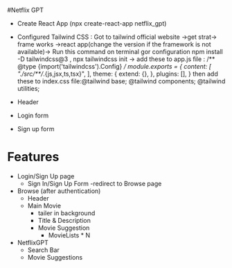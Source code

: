 #Netflix GPT

- Create React App (npx create-react-app netflix_gpt)
- Configured Tailwind CSS
   : Got to tailwind official website ->get strat-> frame works ->react app(change the version if the framework is not available)-> Run this command on terminal gor configuration npm install -D tailwindcss@3 , npx tailwindcss init 
   -> add these to app.js file : /** @type {import('tailwindcss').Config} */
     module.exports = {
     content: [
     "./src/**/*.{js,jsx,ts,tsx}",
     ],
     theme: {
     extend: {},
     },
     plugins: [],
     }
   then add these to index.css file:@tailwind base;
     @tailwind components;
     @tailwind utilities;

- Header
- Login form
- Sign up form






# Features
- Login/Sign Up page
   - Sign In/Sign Up Form
   -redirect to Browse page
- Browse (after authentication)
   - Header
   - Main Movie
     - tailer in background
     - Title & Description
     - Movie Suggestion
        - MovieLists * N
- NetflixGPT
   - Search Bar
   - Movie Suggestions